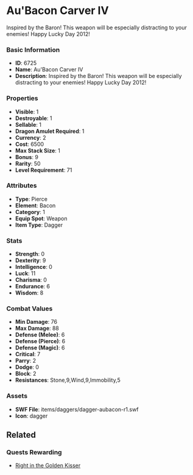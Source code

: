 # Au'Bacon Carver IV

Inspired by the Baron! This weapon will be especially distracting to your enemies! Happy Lucky Day 2012!

### Basic Information

- **ID**: 6725
- **Name**: Au&#039;Bacon Carver IV
- **Description**: Inspired by the Baron! This weapon will be especially distracting to your enemies! Happy Lucky Day 2012!

### Properties

- **Visible**: 1
- **Destroyable**: 1
- **Sellable**: 1
- **Dragon Amulet Required**: 1
- **Currency**: 2
- **Cost**: 6500
- **Max Stack Size**: 1
- **Bonus**: 9
- **Rarity**: 50
- **Level Requirement**: 71

### Attributes

- **Type**: Pierce
- **Element**: Bacon
- **Category**: 1
- **Equip Spot**: Weapon
- **Item Type**: Dagger

### Stats

- **Strength**: 0
- **Dexterity**: 9
- **Intelligence**: 0
- **Luck**: 11
- **Charisma**: 0
- **Endurance**: 6
- **Wisdom**: 8

### Combat Values

- **Min Damage**: 76
- **Max Damage**: 88
- **Defense (Melee)**: 6
- **Defense (Pierce)**: 6
- **Defense (Magic)**: 6
- **Critical**: 7
- **Parry**: 2
- **Dodge**: 0
- **Block**: 2
- **Resistances**: Stone,9,Wind,9,Immobility,5

### Assets

- **SWF File**: items/daggers/dagger-aubacon-r1.swf
- **Icon**: dagger

## Related

### Quests Rewarding

- [Right in the Golden Kisser](../quests/887-right-in-the-golden-kisser.md)

